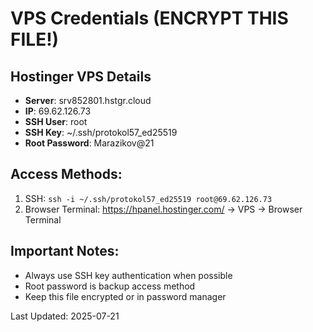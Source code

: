 # VPS Credentials (ENCRYPT THIS FILE!)

## Hostinger VPS Details
- **Server**: srv852801.hstgr.cloud
- **IP**: 69.62.126.73
- **SSH User**: root
- **SSH Key**: ~/.ssh/protokol57_ed25519
- **Root Password**: Marazikov@21

## Access Methods:
1. SSH: `ssh -i ~/.ssh/protokol57_ed25519 root@69.62.126.73`
2. Browser Terminal: https://hpanel.hostinger.com/ → VPS → Browser Terminal

## Important Notes:
- Always use SSH key authentication when possible
- Root password is backup access method
- Keep this file encrypted or in password manager

Last Updated: 2025-07-21